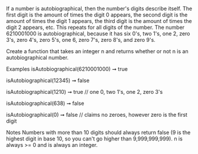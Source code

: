 If a number is autobiographical, then the number's digits describe itself. The first digit is the amount of times the digit 0 appears, the second digit is the amount of times the digit 1 appears, the third digit is the amount of times the digit 2 appears, etc. This repeats for all digits of the number. The number 6210001000 is autobiographical, because it has six 0's, two 1's, one 2, zero 3's, zero 4's, zero 5's, one 6, zero 7's, zero 8's, and zero 9's.

Create a function that takes an integer n and returns whether or not n is an autobiographical number.

Examples
isAutobiographical(6210001000) ➞ true

isAutobiographical(12345) ➞ false

isAutobiographical(1210) ➞ true
// one 0, two 1's, one 2, zero 3's

isAutobiographical(638) ➞ false

isAutobiographical(0) ➞ false
// claims no zeroes, however zero is the first digit

Notes
Numbers with more than 10 digits should always return false (9 is the highest digit in base 10, so you can't go higher than 9,999,999,999).
n is always >= 0 and is always an integer.